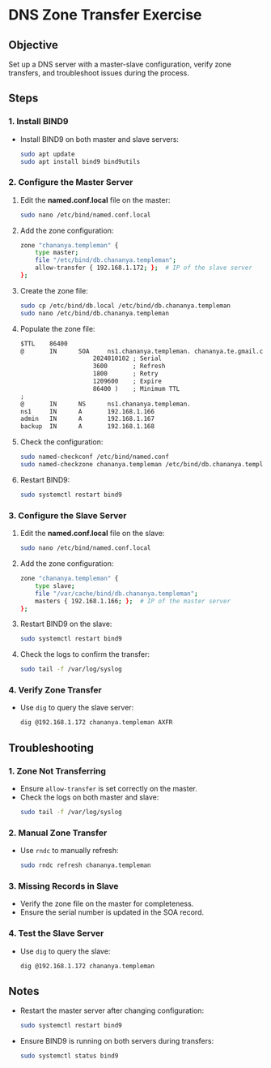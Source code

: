 # DNS Zone Transfer Exercise

## Objective
Set up a DNS server with a master-slave configuration, verify zone transfers, and troubleshoot issues during the process.

## Steps

### 1. Install BIND9
- Install BIND9 on both master and slave servers:
  ```bash
  sudo apt update
  sudo apt install bind9 bind9utils
  ```

### 2. Configure the Master Server
1. Edit the **named.conf.local** file on the master:
   ```bash
   sudo nano /etc/bind/named.conf.local
   ```

2. Add the zone configuration:
   ```bash
   zone "chananya.templeman" {
       type master;
       file "/etc/bind/db.chananya.templeman";
       allow-transfer { 192.168.1.172; };  # IP of the slave server
   };
   ```

3. Create the zone file:
   ```bash
   sudo cp /etc/bind/db.local /etc/bind/db.chananya.templeman
   sudo nano /etc/bind/db.chananya.templeman
   ```

4. Populate the zone file:
   ```txt
   $TTL    86400
   @       IN      SOA     ns1.chananya.templeman. chananya.te.gmail.com. (
                       2024010102 ; Serial
                       3600       ; Refresh
                       1800       ; Retry
                       1209600    ; Expire
                       86400 )    ; Minimum TTL
   ;
   @       IN      NS      ns1.chananya.templeman.
   ns1     IN      A       192.168.1.166
   admin   IN      A       192.168.1.167
   backup  IN      A       192.168.1.168
   ```

5. Check the configuration:
   ```bash
   sudo named-checkconf /etc/bind/named.conf
   sudo named-checkzone chananya.templeman /etc/bind/db.chananya.templeman
   ```

6. Restart BIND9:
   ```bash
   sudo systemctl restart bind9
   ```

### 3. Configure the Slave Server
1. Edit the **named.conf.local** file on the slave:
   ```bash
   sudo nano /etc/bind/named.conf.local
   ```

2. Add the zone configuration:
   ```bash
   zone "chananya.templeman" {
       type slave;
       file "/var/cache/bind/db.chananya.templeman";
       masters { 192.168.1.166; };  # IP of the master server
   };
   ```

3. Restart BIND9 on the slave:
   ```bash
   sudo systemctl restart bind9
   ```

4. Check the logs to confirm the transfer:
   ```bash
   sudo tail -f /var/log/syslog
   ```

### 4. Verify Zone Transfer
- Use `dig` to query the slave server:
  ```bash
  dig @192.168.1.172 chananya.templeman AXFR
  ```

## Troubleshooting

### 1. Zone Not Transferring
- Ensure `allow-transfer` is set correctly on the master.
- Check the logs on both master and slave:
  ```bash
  sudo tail -f /var/log/syslog
  ```

### 2. Manual Zone Transfer
- Use `rndc` to manually refresh:
  ```bash
  sudo rndc refresh chananya.templeman
  ```

### 3. Missing Records in Slave
- Verify the zone file on the master for completeness.
- Ensure the serial number is updated in the SOA record.

### 4. Test the Slave Server
- Use `dig` to query the slave:
  ```bash
  dig @192.168.1.172 chananya.templeman
  ```

## Notes
- Restart the master server after changing configuration:
  ```bash
  sudo systemctl restart bind9
  ```
- Ensure BIND9 is running on both servers during transfers:
  ```bash
  sudo systemctl status bind9
  ```
